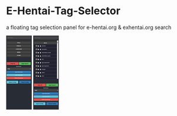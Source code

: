 # E-Hentai-Tag-Selector
a floating tag selection panel for e-hentai.org &amp; exhentai.org search

![Screenshot 1](oy6jba3r96yicuud7d2lmi0cauzm.png)
![Screenshot 2](7lcxta08zgfzz3mytmg4haqs0m35.png)
